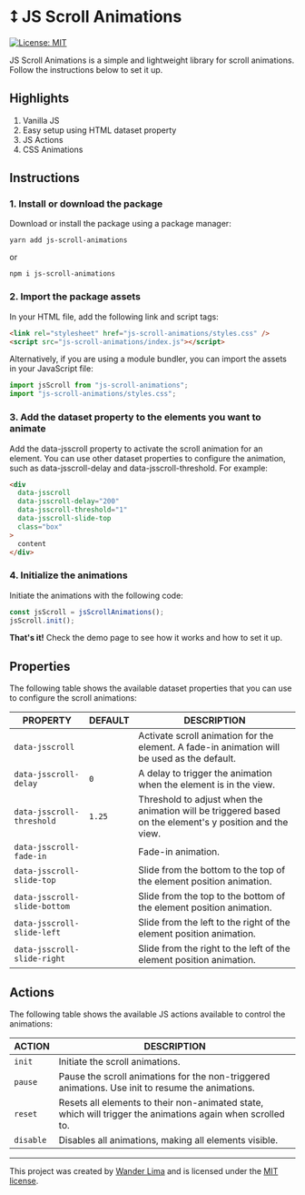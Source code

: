 # ⭥ JS Scroll Animations

[![License: MIT](https://img.shields.io/badge/License-MIT-yellow.svg)](https://opensource.org/licenses/MIT)

JS Scroll Animations is a simple and lightweight library for scroll animations. Follow the instructions below to set it up.

## Highlights

1. Vanilla JS
2. Easy setup using HTML dataset property
3. JS Actions
4. CSS Animations

## Instructions

### 1. Install or download the package

Download or install the package using a package manager:

```console
yarn add js-scroll-animations
```

or

```console
npm i js-scroll-animations
```

### 2. Import the package assets

In your HTML file, add the following link and script tags:

```html
<link rel="stylesheet" href="js-scroll-animations/styles.css" />
<script src="js-scroll-animations/index.js"></script>
```

Alternatively, if you are using a module bundler, you can import the assets in your JavaScript file:

```js
import jsScroll from "js-scroll-animations";
import "js-scroll-animations/styles.css";
```

### 3. Add the dataset property to the elements you want to animate

Add the data-jsscroll property to activate the scroll animation for an element. You can use other dataset properties to configure the animation, such as data-jsscroll-delay and data-jsscroll-threshold. For example:

```html
<div
  data-jsscroll
  data-jsscroll-delay="200"
  data-jsscroll-threshold="1"
  data-jsscroll-slide-top
  class="box"
>
  content
</div>
```

### 4. Initialize the animations

Initiate the animations with the following code:

```js
const jsScroll = jsScrollAnimations();
jsScroll.init();
```

**That's it!** Check the demo page to see how it works and how to set it up.

## Properties

The following table shows the available dataset properties that you can use to configure the scroll animations:

| PROPERTY                     | DEFAULT | DESCRIPTION                                                                                              |
| ---------------------------- | ------- | -------------------------------------------------------------------------------------------------------- |
| `data-jsscroll`              |         | Activate scroll animation for the element. A fade-in animation will be used as the default.              |
| `data-jsscroll-delay`        | `0`     | A delay to trigger the animation when the element is in the view.                                        |
| `data-jsscroll-threshold`    | `1.25`  | Threshold to adjust when the animation will be triggered based on the element's y position and the view. |
| `data-jsscroll-fade-in`      |         | Fade-in animation.                                                                                       |
| `data-jsscroll-slide-top`    |         | Slide from the bottom to the top of the element position animation.                                      |
| `data-jsscroll-slide-bottom` |         | Slide from the top to the bottom of the element position animation.                                      |
| `data-jsscroll-slide-left`   |         | Slide from the left to the right of the element position animation.                                      |
| `data-jsscroll-slide-right`  |         | Slide from the right to the left of the element position animation.                                      |

## Actions

The following table shows the available JS actions available to control the animations:

| ACTION    | DESCRIPTION                                                                                                |
| --------- | ---------------------------------------------------------------------------------------------------------- |
| `init`    | Initiate the scroll animations.                                                                            |
| `pause`   | Pause the scroll animations for the non-triggered animations. Use init to resume the animations.           |
| `reset`   | Resets all elements to their non-animated state, which will trigger the animations again when scrolled to. |
| `disable` | Disables all animations, making all elements visible.                                                      |

---

This project was created by [Wander Lima](https://wanderlima.com) and is licensed under the [MIT license](LICENSE).
